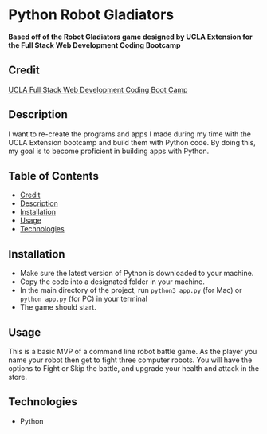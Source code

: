 # Python Robot Gladiators

**Based off of the Robot Gladiators game designed by UCLA Extension for the Full Stack Web Development Coding Bootcamp**

## Credit
[UCLA Full Stack Web Development Coding Boot Camp](https://www.uclaextension.edu/digital-technology/programming/course/full-stack-web-development-coding-boot-camp-com-sci-900001)

## Description
I want to re-create the programs and apps I made during my time with the UCLA Extension bootcamp and build them with Python code. By doing this, my goal is to become proficient in building apps with Python.

## Table of Contents
- [Credit](#credit)
- [Description](#description)
- [Installation](#installation)
- [Usage](#usage)
- [Technologies](#technologies)

## Installation
- Make sure the latest version of Python is downloaded to your machine.
- Copy the code into a designated folder in your machine.
- In the main directory of the project, run ```python3 app.py``` (for Mac) or ```python app.py``` (for PC) in your terminal
- The game should start.

## Usage
This is a basic MVP of a command line robot battle game. As the player you name your robot then get to fight three computer robots. You will have the options to Fight or Skip the battle, and upgrade your health and attack in the store.

## Technologies
- Python